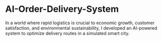 # AI-Order-Delivery-System
In a world where rapid logistics is crucial to economic growth, customer satisfaction, and environmental sustainability, I developed an AI-powered system to optimize delivery routes in a simulated smart city.
